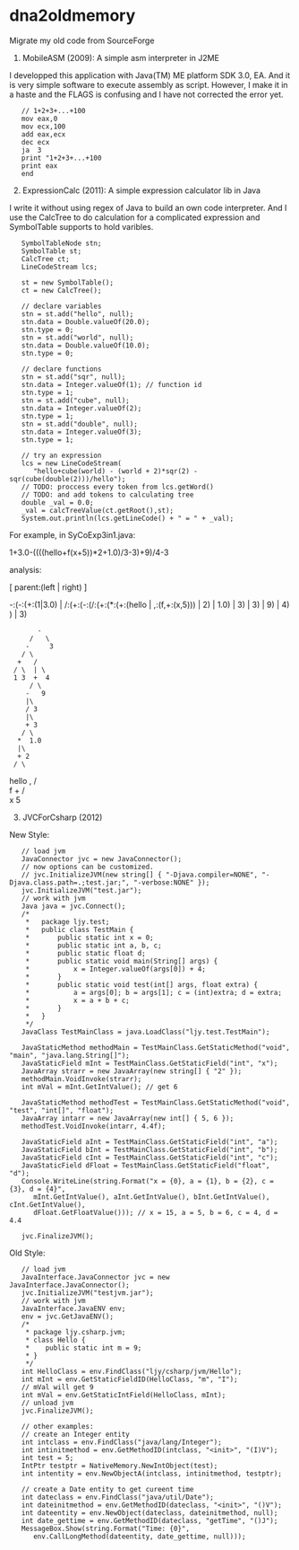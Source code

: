 dna2oldmemory
=============

Migrate my old code from SourceForge

1. MobileASM (2009): A simple asm interpreter in J2ME

I developped this application with
Java(TM) ME platform SDK 3.0, EA.
And it is very simple software to
execute assembly as script. However,
I make it in a haste and the FLAGS
is confusing and I have not corrected
the error yet.

```
   // 1+2+3+...+100
   mov eax,0
   mov ecx,100
   add eax,ecx
   dec ecx
   ja  3
   print "1+2+3+...+100
   print eax
   end
```

2. ExpressionCalc (2011): A simple expression calculator lib in Java

I write it without using regex of Java
to build an own code interpreter. And
I use the CalcTree to do calculation
for a complicated expression and SymbolTable
supports to hold varibles.

```
   SymbolTableNode stn;
   SymbolTable st;
   CalcTree ct;
   LineCodeStream lcs;

   st = new SymbolTable();
   ct = new CalcTree();

   // declare variables
   stn = st.add("hello", null);
   stn.data = Double.valueOf(20.0);
   stn.type = 0;
   stn = st.add("world", null);
   stn.data = Double.valueOf(10.0);
   stn.type = 0;

   // declare functions
   stn = st.add("sqr", null);
   stn.data = Integer.valueOf(1); // function id
   stn.type = 1;
   stn = st.add("cube", null);
   stn.data = Integer.valueOf(2);
   stn.type = 1;
   stn = st.add("double", null);
   stn.data = Integer.valueOf(3);
   stn.type = 1;

   // try an expression
   lcs = new LineCodeStream(
      "hello+cube(world) - (world + 2)*sqr(2) - sqr(cube(double(2)))/hello");
   // TODO: proccess every token from lcs.getWord()
   // TODO: and add tokens to calculating tree
   double _val = 0.0;
   _val = calcTreeValue(ct.getRoot(),st);
   System.out.println(lcs.getLineCode() + " = " + _val);
```

  For example, in SyCoExp3in1.java:

  1+3.0-((((hello+f(x+5))*2+1.0)/3-3)+9)/4-3

  analysis:

  [ parent:(left | right) ]

  -:(-:(+:(1|3.0) | /:(+:(-:(/:(+:(*:(+:(hello | ,:(f,+:(x,5))) | 2) | 1.0) | 3) | 3) | 9) | 4) ) | 3)

           -
         /   \
        -     3
       / \
      +   /
     / \  | \
     1 3  +  4
         / \
        -   9
        |\
        / 3
        |\
        + 3
       / \
      *  1.0
      |\
      + 2
     / \
 hello  ,
       / \
      f   +
         / \
        x   5



3. JVCForCsharp (2012)

New Style:

```
   // load jvm
   JavaConnector jvc = new JavaConnector();
   // now options can be customized.
   // jvc.InitializeJVM(new string[] { "-Djava.compiler=NONE", "-Djava.class.path=.;test.jar;", "-verbose:NONE" });
   jvc.InitializeJVM("test.jar");
   // work with jvm
   Java java = jvc.Connect();
   /*
    *   package ljy.test;
    *   public class TestMain {
    *   	public static int x = 0;
    *   	public static int a, b, c;
    *   	public static float d;
    *   	public static void main(String[] args) {
    *   		x = Integer.valueOf(args[0]) + 4;
    *   	}
    *   	public static void test(int[] args, float extra) {
    *   		a = args[0]; b = args[1]; c = (int)extra; d = extra;
    *   		x = a + b + c;
    *   	}
    *   }
    */
   JavaClass TestMainClass = java.LoadClass("ljy.test.TestMain");

   JavaStaticMethod methodMain = TestMainClass.GetStaticMethod("void", "main", "java.lang.String[]");
   JavaStaticField mInt = TestMainClass.GetStaticField("int", "x");
   JavaArray strarr = new JavaArray(new string[] { "2" });
   methodMain.VoidInvoke(strarr);
   int mVal = mInt.GetIntValue(); // get 6

   JavaStaticMethod methodTest = TestMainClass.GetStaticMethod("void", "test", "int[]", "float");
   JavaArray intarr = new JavaArray(new int[] { 5, 6 });
   methodTest.VoidInvoke(intarr, 4.4f);

   JavaStaticField aInt = TestMainClass.GetStaticField("int", "a");
   JavaStaticField bInt = TestMainClass.GetStaticField("int", "b");
   JavaStaticField cInt = TestMainClass.GetStaticField("int", "c");
   JavaStaticField dFloat = TestMainClass.GetStaticField("float", "d");
   Console.WriteLine(string.Format("x = {0}, a = {1}, b = {2}, c = {3}, d = {4}",
      mInt.GetIntValue(), aInt.GetIntValue(), bInt.GetIntValue(), cInt.GetIntValue(), 
      dFloat.GetFloatValue())); // x = 15, a = 5, b = 6, c = 4, d = 4.4

   jvc.FinalizeJVM();
```

Old Style:

```
   // load jvm
   JavaInterface.JavaConnector jvc = new JavaInterface.JavaConnector();
   jvc.InitializeJVM("testjvm.jar");
   // work with jvm
   JavaInterface.JavaENV env;
   env = jvc.GetJavaENV();
   /*
    * package ljy.csharp.jvm;
    * class Hello {
    *    public static int m = 9;
    * }
    */
   int HelloClass = env.FindClass("ljy/csharp/jvm/Hello");
   int mInt = env.GetStaticFieldID(HelloClass, "m", "I");
   // mVal will get 9
   int mVal = env.GetStaticIntField(HelloClass, mInt);
   // unload jvm
   jvc.FinalizeJVM();

   // other examples:
   // create an Integer entity
   int intclass = env.FindClass("java/lang/Integer");
   int intinitmethod = env.GetMethodID(intclass, "<init>", "(I)V");
   int test = 5;
   IntPtr testptr = NativeMemory.NewIntObject(test);
   int intentity = env.NewObjectA(intclass, intinitmethod, testptr);

   // create a Date entity to get cureent time
   int dateclass = env.FindClass("java/util/Date");
   int dateinitmethod = env.GetMethodID(dateclass, "<init>", "()V");
   int dateentity = env.NewObject(dateclass, dateinitmethod, null);
   int date_gettime = env.GetMethodID(dateclass, "getTime", "()J");
   MessageBox.Show(string.Format("Time: {0}", 
      env.CallLongMethod(dateentity, date_gettime, null)));
```
